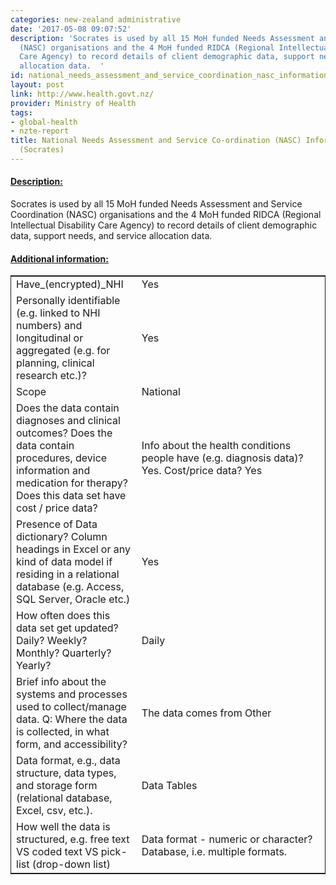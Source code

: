 ```yaml
---
categories: new-zealand administrative
date: '2017-05-08 09:07:52'
description: 'Socrates is used by all 15 MoH funded Needs Assessment and Service Coordination
  (NASC) organisations and the 4 MoH funded RIDCA (Regional Intellectual Disability
  Care Agency) to record details of client demographic data, support needs, and service
  allocation data.  '
id: national_needs_assessment_and_service_coordination_nasc_information_system_socrates
layout: post
link: http://www.health.govt.nz/
provider: Ministry of Health
tags:
- global-health
- nzte-report
title: National Needs Assessment and Service Co-ordination (NASC) Information System
  (Socrates)
---
```



 <h4> <u>Description:</u> </h4>
Socrates is used by all 15 MoH funded Needs Assessment and Service Coordination (NASC) organisations and the 4 MoH funded RIDCA (Regional Intellectual Disability Care Agency) to record details of client demographic data, support needs, and service allocation data.  
 <h4> <u>Additional information:</u> </h4>
 <table style="border: 1px solid">
 <tr> <td width="40%">Have_(encrypted)_NHI</td> <td>Yes</td> </tr>
 <tr> <td width="40%">Personally identifiable (e.g. linked to NHI numbers) and longitudinal or aggregated (e.g. for planning, clinical research etc.)?</td> <td>Yes</td> </tr>
 <tr> <td width="40%">Scope</td> <td>National</td> </tr>
 <tr> <td width="40%">Does the data contain diagnoses and clinical outcomes?
Does the data contain procedures, device information and medication for therapy?
Does this data set have cost / price data?</td> <td>Info about the health conditions people have (e.g. diagnosis data)? Yes. Cost/price data? Yes</td> </tr>
 <tr> <td width="40%">Presence of Data dictionary? Column headings in Excel or any kind of data model if residing in a relational database (e.g. Access, SQL Server, Oracle etc.) </td> <td>Yes</td> </tr>
 <tr> <td width="40%">How often does this data set get updated? Daily? Weekly? Monthly? Quarterly? Yearly?</td> <td>Daily</td> </tr>
 <tr> <td width="40%">Brief info about the systems and processes used to collect/manage data. Q: Where the data is collected, in what form, and accessibility?</td> <td>The data comes from Other</td> </tr>
 <tr> <td width="40%">Data format, e.g., data structure, data types, and storage form (relational database, Excel, csv, etc.).</td> <td>Data Tables</td> </tr>
 <tr> <td width="40%">How well the data is structured, e.g. free text VS coded text VS pick-list (drop-down list)</td> <td>Data format - numeric or character? Database, i.e. multiple formats.</td> </tr>
 </table>
